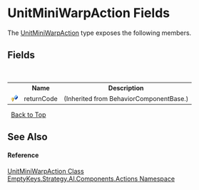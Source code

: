 # UnitMiniWarpAction Fields
 

The <a href="T_EmptyKeys_Strategy_AI_Components_Actions_UnitMiniWarpAction">UnitMiniWarpAction</a> type exposes the following members.


## Fields
&nbsp;<table><tr><th></th><th>Name</th><th>Description</th></tr><tr><td>![Protected field](media/protfield.gif "Protected field")</td><td>returnCode</td><td> (Inherited from BehaviorComponentBase.)</td></tr></table>&nbsp;
<a href="#unitminiwarpaction-fields">Back to Top</a>

## See Also


#### Reference
<a href="T_EmptyKeys_Strategy_AI_Components_Actions_UnitMiniWarpAction">UnitMiniWarpAction Class</a><br /><a href="N_EmptyKeys_Strategy_AI_Components_Actions">EmptyKeys.Strategy.AI.Components.Actions Namespace</a><br />